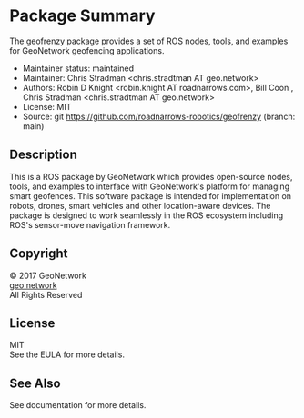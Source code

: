 # Package Summary
The geofrenzy package provides a set of ROS nodes, tools, and examples for GeoNetwork geofencing applications.

* Maintainer status: maintained
* Maintainer: Chris Stradman <chris.stradtman AT geo.network> 
* Authors: Robin D Knight <robin.knight AT roadnarrows.com>, Bill Coon <bill AT roadnarrows.com>, Chris Stradman <chris.stradtman AT geo.network>
* License: MIT
* Source: git https://github.com/roadnarrows-robotics/geofrenzy (branch: main)

## Description
This is a ROS package by GeoNetwork which provides open-source nodes, tools, and examples to interface with GeoNetwork's platform for managing smart geofences. This software package is intended for implementation on robots, drones, smart vehicles and other location-aware devices. The package is designed to work seamlessly in the ROS ecosystem including ROS's sensor-move navigation framework.

## Copyright
&copy; 2017 GeoNetwork<br>
[geo.network](http://geo.network)<br>
All Rights Reserved

## License
MIT<br>
See the EULA for more details.

## See Also
See documentation for more details.
